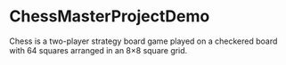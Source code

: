 # ChessMasterProjectDemo

Chess is a two-player strategy board game played on a checkered board with 64 squares arranged in an 8×8 square grid. 
